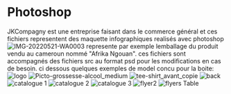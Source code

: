 # Photoshop
JKCompagny est une entreprise faisant dans le commerce général et ces fichiers representent des maquette infographiques realisés avec photoshop
![IMG-20220521-WA0003](https://github.com/Hallow3/Photoshop/assets/122538001/104b85f9-8a7d-4ff9-a1f3-fc1f1cf83e3f)
 represente par exemple lemballage du produit vendu au cameroun nommé "Afrika Ngouan".
ces fichiers sont accompagnés des fichiers src au format psd pour les modifications en cas de besoin.
ci dessous quelques exemples de model concu pour la boite:
![logo](https://github.com/Hallow3/Photoshop/assets/122538001/1e5e5aba-c2b5-49de-8d9e-4cf35edfc2bf)
![Picto-grossesse-alcool_medium](https://github.com/Hallow3/Photoshop/assets/122538001/0284d6b0-074c-45ed-930f-83209410203e)
![tee-shirt_avant_copie](https://github.com/Hallow3/Photoshop/assets/122538001/b57d82ab-2f43-452b-bff3-8309dad0001e)
![back](https://github.com/Hallow3/Photoshop/assets/122538001/518bdef3-7ca7-4691-b55e-92f7be4b789e)
![catalogue 1](https://github.com/Hallow3/Photoshop/assets/122538001/fee71a4d-4fc6-47fe-ab7b-d2891082ab96)
![catalogue 2](https://github.com/Hallow3/Photoshop/assets/122538001/495c6a54-3d52-443b-bc26-132d732df257)
![catalogue 3](https://github.com/Hallow3/Photoshop/assets/122538001/ceae77dd-fd74-4e8d-8973-febca950d0ce)
![flyer2](https://github.com/Hallow3/Photoshop/assets/122538001/9c68fb9c-6ca6-4c7d-a550-a5bbafa8f987)
![flyers Table ](https://github.com/Hallow3/Photoshop/assets/122538001/ab448d78-6754-45ad-8036-0d9c1d2a79e4)
